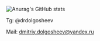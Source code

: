 ![Anurag's GitHub stats](https://github-readme-stats.vercel.app/api?username=drdolgosheev&show_icons=true&theme=dark)

Tg: @drdolgosheev

Mail: dmitriy.dolgosheev@yandex.ru
